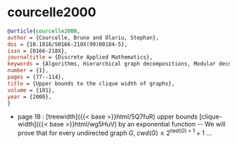 # courcelle2000

```bibtex
@article{courcelle2000,
author = {Courcelle, Bruno and Olariu, Stephan},
doi = {10.1016/S0166-218X(99)00184-5},
issn = {0166-218X},
journaltitle = {Discrete Applied Mathematics},
keywords = {Algorithms, Hierarchical graph decompositions, Modular decomposition, Monadic second-order logic, Tree decompositions},
number = {1},
pages = {77--114},
title = {Upper bounds to the clique width of graphs},
volume = {101},
year = {2000},
}
```
* page 18 : [treewidth]({{< base >}}html/5Q7fuR) upper bounds [clique-width]({{< base >}}html/wg5HuV) by an exponential function -- We will prove that for every undirected graph $G$, $cwd(G) \le 2^{twd(G)+1}+1$ ...